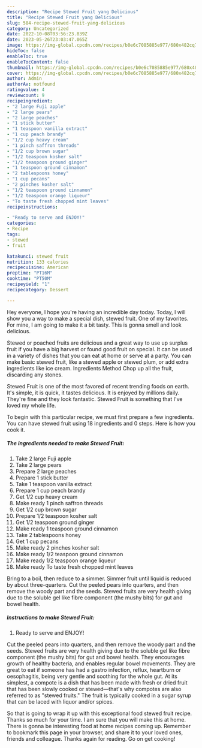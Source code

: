 ```yaml
---
description: "Recipe Stewed Fruit yang Delicious"
title: "Recipe Stewed Fruit yang Delicious"
slug: 584-recipe-stewed-fruit-yang-delicious
category: Uncategorized
date: 2022-10-08T03:56:23.839Z
date: 2023-05-26T23:03:47.065Z
image: https://img-global.cpcdn.com/recipes/b0e6c7085885e977/680x482cq70/stewed-fruit-recipe-main-photo.jpg
hideToc: false
enableToc: true
enableTocContent: false
thumbnail: https://img-global.cpcdn.com/recipes/b0e6c7085885e977/680x482cq70/stewed-fruit-recipe-main-photo.jpg
cover: https://img-global.cpcdn.com/recipes/b0e6c7085885e977/680x482cq70/stewed-fruit-recipe-main-photo.jpg
author: Admin
authorAv: notfound
ratingvalue: 4
reviewcount: 9
recipeingredient:
- "2 large Fuji apple"
- "2 large pears"
- "2 large peaches"
- "1 stick butter"
- "1 teaspoon vanilla extract"
- "1 cup peach brandy"
- "1/2 cup heavy cream"
- "1 pinch saffron threads"
- "1/2 cup brown sugar"
- "1/2 teaspoon kosher salt"
- "1/2 teaspoon ground ginger"
- "1 teaspoon ground cinnamon"
- "2 tablespoons honey"
- "1 cup pecans"
- "2 pinches kosher salt"
- "1/2 teaspoon ground cinnamon"
- "1/2 teaspoon orange liqueur"
- "To taste fresh chopped mint leaves"
recipeinstructions:

- "Ready to serve and ENJOY!"
categories:
- Recipe
tags:
- stewed
- fruit

katakunci: stewed fruit 
nutrition: 133 calories
recipecuisine: American
preptime: "PT16M"
cooktime: "PT50M"
recipeyield: "1"
recipecategory: Dessert

---
```



Hey everyone, I hope you're having an incredible day today. Today, I will show you a way to make a special dish, stewed fruit. One of my favorites. For mine, I am going to make it a bit tasty. This is gonna smell and look delicious.

Stewed or poached fruits are delicious and a great way to use up surplus fruit if you have a big harvest or found good fruit on special. It can be used in a variety of dishes that you can eat at home or serve at a party. You can make basic stewed fruit, like a stewed apple or stewed plum, or add extra ingredients like ice cream. Ingredients Method Chop up all the fruit, discarding any stones.

Stewed Fruit is one of the most favored of recent trending foods on earth. It's simple, it is quick, it tastes delicious. It is enjoyed by millions daily. They're fine and they look fantastic. Stewed Fruit is something that I've loved my whole life.


To begin with this particular recipe, we must first prepare a few ingredients. You can have stewed fruit using 18 ingredients and 0 steps. Here is how you cook it.

<!--inarticleads1-->

##### The ingredients needed to make Stewed Fruit:

1. Take 2 large Fuji apple
1. Take 2 large pears
1. Prepare 2 large peaches
1. Prepare 1 stick butter
1. Take 1 teaspoon vanilla extract
1. Prepare 1 cup peach brandy
1. Get 1/2 cup heavy cream
1. Make ready 1 pinch saffron threads
1. Get 1/2 cup brown sugar
1. Prepare 1/2 teaspoon kosher salt
1. Get 1/2 teaspoon ground ginger
1. Make ready 1 teaspoon ground cinnamon
1. Take 2 tablespoons honey
1. Get 1 cup pecans
1. Make ready 2 pinches kosher salt
1. Make ready 1/2 teaspoon ground cinnamon
1. Make ready 1/2 teaspoon orange liqueur
1. Make ready To taste fresh chopped mint leaves


Bring to a boil, then reduce to a simmer. Simmer fruit until liquid is reduced by about three-quarters. Cut the peeled pears into quarters, and then remove the woody part and the seeds. Stewed fruits are very health giving due to the soluble gel like fibre component (the mushy bits) for gut and bowel health. 

<!--inarticleads2-->

##### Instructions to make Stewed Fruit:


1. Ready to serve and ENJOY!

Cut the peeled pears into quarters, and then remove the woody part and the seeds. Stewed fruits are very health giving due to the soluble gel like fibre component (the mushy bits) for gut and bowel health. They encourages growth of healthy bacteria, and enables regular bowel movements. They are great to eat if someone has had a gastro infection, reflux, heartburn or oesophagitis, being very gentle and soothing for the whole gut. At its simplest, a compote is a dish that has been made with fresh or dried fruit that has been slowly cooked or stewed—that&#39;s why compotes are also referred to as &#34;stewed fruits.&#34; The fruit is typically cooked in a sugar syrup that can be laced with liquor and/or spices. 

So that is going to wrap it up with this exceptional food stewed fruit recipe. Thanks so much for your time. I am sure that you will make this at home. There is gonna be interesting food at home recipes coming up. Remember to bookmark this page in your browser, and share it to your loved ones, friends and colleague. Thanks again for reading. Go on get cooking!
